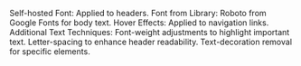 Self-hosted Font: Applied to headers.
Font from Library: Roboto from Google Fonts for body text.
Hover Effects: Applied to navigation links.
Additional Text Techniques:
Font-weight adjustments to highlight important text.
Letter-spacing to enhance header readability.
Text-decoration removal for specific elements.
